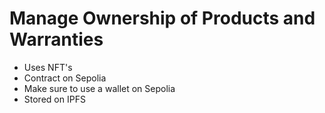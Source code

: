 # Manage Ownership of Products and Warranties
- Uses NFT's
- Contract on Sepolia
- Make sure to use a wallet on Sepolia
- Stored on IPFS


